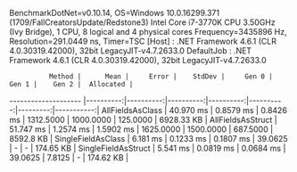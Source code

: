 
BenchmarkDotNet=v0.10.14, OS=Windows 10.0.16299.371 (1709/FallCreatorsUpdate/Redstone3)
Intel Core i7-3770K CPU 3.50GHz (Ivy Bridge), 1 CPU, 8 logical and 4 physical cores
Frequency=3435896 Hz, Resolution=291.0449 ns, Timer=TSC
  [Host]     : .NET Framework 4.6.1 (CLR 4.0.30319.42000), 32bit LegacyJIT-v4.7.2633.0
  DefaultJob : .NET Framework 4.6.1 (CLR 4.0.30319.42000), 32bit LegacyJIT-v4.7.2633.0


              Method |      Mean |     Error |    StdDev |     Gen 0 |     Gen 1 |    Gen 2 |  Allocated |
-------------------- |----------:|----------:|----------:|----------:|----------:|---------:|-----------:|
    AllFieldsAsClass | 40.970 ms | 0.8579 ms | 0.8426 ms | 1312.5000 | 1000.0000 | 125.0000 | 6928.33 KB |
   AllFieldsAsStruct | 51.747 ms | 1.2574 ms | 1.5902 ms | 1625.0000 | 1500.0000 | 687.5000 |  8592.8 KB |
  SingleFieldAsClass |  6.181 ms | 0.1233 ms | 0.1807 ms |   39.0625 |         - |        - |  174.65 KB |
 SingleFieldAsStruct |  5.541 ms | 0.0819 ms | 0.0684 ms |   39.0625 |    7.8125 |        - |  174.62 KB |
